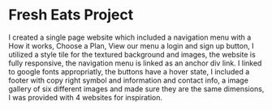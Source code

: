 # Fresh Eats Project
I created a single page website which included a navigation menu with a How it works, Choose a Plan, View our menu a login and sign up button, I utilized a style tile for the textured background and images, the website is fully responsive, the navigation menu is linked as an anchor div link. I linked to google fonts appropriatly, the buttons have a hover state, I included a footer with copy right symbol and information and contact info, a image gallery of six different images and made sure they are the same dimensions, I was provided with 4 websites for inspiration. 
